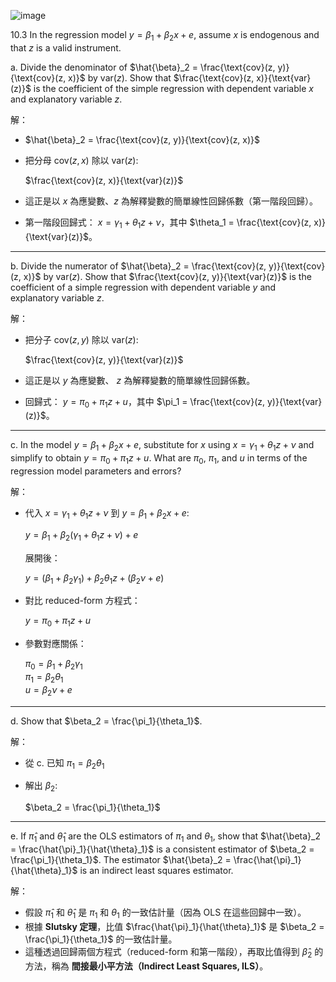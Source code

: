 ![image](https://github.com/user-attachments/assets/458daa44-901d-4032-9966-bbc4c99f24b7)

10.3 In the regression model $y = \beta_1 + \beta_2 x + e$, assume $x$ is endogenous and that $z$ is a valid instrument.

a. Divide the denominator of $\hat{\beta}_2 = \frac{\text{cov}(z, y)}{\text{cov}(z, x)}$ by $\text{var}(z)$. Show that $\frac{\text{cov}(z, x)}{\text{var}(z)}$ is the coefficient of the simple regression with dependent variable $x$ and explanatory variable $z$.

解：
- $\hat{\beta}_2 = \frac{\text{cov}(z, y)}{\text{cov}(z, x)}$
- 把分母 $\text{cov}(z, x)$ 除以 $\text{var}(z)$:

  $\frac{\text{cov}(z, x)}{\text{var}(z)}$

- 這正是以 $x$ 為應變數、$z$ 為解釋變數的簡單線性回歸係數（第一階段回歸）。
- 第一階段回歸式： $x = \gamma_1 + \theta_1 z + \nu$，其中 $\theta_1 = \frac{\text{cov}(z, x)}{\text{var}(z)}$。

---

b. Divide the numerator of $\hat{\beta}_2 = \frac{\text{cov}(z, y)}{\text{cov}(z, x)}$ by $\text{var}(z)$. Show that $\frac{\text{cov}(z, y)}{\text{var}(z)}$ is the coefficient of a simple regression with dependent variable $y$ and explanatory variable $z$.

解：
- 把分子 $\text{cov}(z, y)$ 除以 $\text{var}(z)$:

  $\frac{\text{cov}(z, y)}{\text{var}(z)}$

- 這正是以 $y$ 為應變數、 $z$ 為解釋變數的簡單線性回歸係數。
- 回歸式： $y = \pi_0 + \pi_1 z + u$，其中 $\pi_1 = \frac{\text{cov}(z, y)}{\text{var}(z)}$。

---

c. In the model $y = \beta_1 + \beta_2 x + e$, substitute for $x$ using $x = \gamma_1 + \theta_1 z + \nu$ and simplify to obtain $y = \pi_0 + \pi_1 z + u$. What are $\pi_0$, $\pi_1$, and $u$ in terms of the regression model parameters and errors?

解：
- 代入 $x = \gamma_1 + \theta_1 z + \nu$ 到 $y = \beta_1 + \beta_2 x + e$:

  $y = \beta_1 + \beta_2 (\gamma_1 + \theta_1 z + \nu) + e$

  展開後：

  $y = (\beta_1 + \beta_2 \gamma_1) + \beta_2 \theta_1 z + (\beta_2 \nu + e)$

- 對比 reduced-form 方程式：

  $y = \pi_0 + \pi_1 z + u$

- 參數對應關係：

  $\pi_0 = \beta_1 + \beta_2 \gamma_1$  
  $\pi_1 = \beta_2 \theta_1$  
  $u = \beta_2 \nu + e$

---

d. Show that $\beta_2 = \frac{\pi_1}{\theta_1}$.

解：
- 從 c. 已知 $\pi_1 = \beta_2 \theta_1$
- 解出 $\beta_2$:

  $\beta_2 = \frac{\pi_1}{\theta_1}$

---

e. If $\hat{\pi}_1$ and $\hat{\theta}_1$ are the OLS estimators of $\pi_1$ and $\theta_1$, show that $\hat{\beta}_2 = \frac{\hat{\pi}_1}{\hat{\theta}_1}$ is a consistent estimator of $\beta_2 = \frac{\pi_1}{\theta_1}$. The estimator $\hat{\beta}_2 = \frac{\hat{\pi}_1}{\hat{\theta}_1}$ is an indirect least squares estimator.

解：
- 假設 $\hat{\pi}_1$ 和 $\hat{\theta}_1$ 是 $\pi_1$ 和 $\theta_1$ 的一致估計量（因為 OLS 在這些回歸中一致）。
- 根據 **Slutsky 定理**，比值 $\frac{\hat{\pi}_1}{\hat{\theta}_1}$ 是 $\beta_2 = \frac{\pi_1}{\theta_1}$ 的一致估計量。
- 這種透過回歸兩個方程式（reduced-form 和第一階段），再取比值得到 $\hat{\beta}_2$ 的方法，稱為 **間接最小平方法（Indirect Least Squares, ILS）**。
